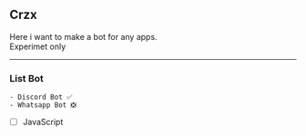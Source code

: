 ## Crzx
Here i want to make a bot for any apps. <br>
Experimet only
___

### List Bot

```
- Discord Bot ✅
- Whatsapp Bot ❎
```

- [ ] JavaScript
